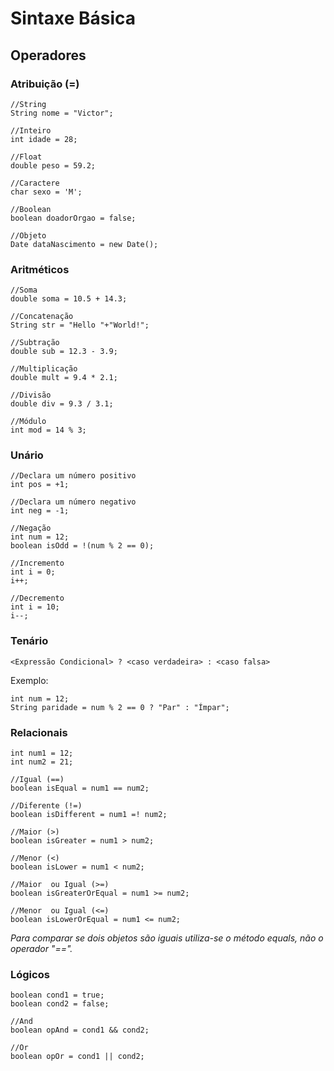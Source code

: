 # Sintaxe Básica

## Operadores

### Atribuição (=)

```
//String
String nome = "Victor";

//Inteiro
int idade = 28;

//Float
double peso = 59.2;

//Caractere
char sexo = 'M';

//Boolean
boolean doadorOrgao = false;

//Objeto
Date dataNascimento = new Date();
```

### Aritméticos
```
//Soma
double soma = 10.5 + 14.3;

//Concatenação
String str = "Hello "+"World!"; 

//Subtração
double sub = 12.3 - 3.9;

//Multiplicação
double mult = 9.4 * 2.1;

//Divisão
double div = 9.3 / 3.1;

//Módulo
int mod = 14 % 3;
``` 

### Unário
```
//Declara um número positivo
int pos = +1;

//Declara um número negativo
int neg = -1;

//Negação
int num = 12;
boolean isOdd = !(num % 2 == 0);

//Incremento
int i = 0; 
i++;

//Decremento
int i = 10;
i--;
```

### Tenário
```
<Expressão Condicional> ? <caso verdadeira> : <caso falsa>
```
Exemplo:
```
int num = 12;
String paridade = num % 2 == 0 ? "Par" : "Ímpar";
```

### Relacionais
```
int num1 = 12;
int num2 = 21;

//Igual (==)
boolean isEqual = num1 == num2;

//Diferente (!=)
boolean isDifferent = num1 =! num2;

//Maior (>)
boolean isGreater = num1 > num2;

//Menor (<)
boolean isLower = num1 < num2;

//Maior  ou Igual (>=)
boolean isGreaterOrEqual = num1 >= num2;

//Menor  ou Igual (<=)
boolean isLowerOrEqual = num1 <= num2;
```
_Para comparar se dois objetos são iguais utiliza-se o método equals, não o operador "=="._

### Lógicos

```
boolean cond1 = true;
boolean cond2 = false; 

//And
boolean opAnd = cond1 && cond2;

//Or
boolean opOr = cond1 || cond2;
```